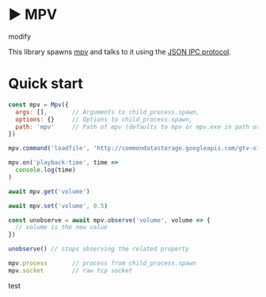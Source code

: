 # ▶️ MPV
modify

This library spawns [mpv](https://mpv.io) and talks to it using the [JSON IPC protocol](https://mpv.io/manual/master/#json-ipc).

# Quick start

```js
const mpv = Mpv({
  args: [],       // Arguments to child_process.spawn,
  options: {}     // Options to child_process.spawn,
  path: 'mpv'     // Path of mpv (defaults to mpv or mpv.exe in path or cwd)
})

mpv.command('loadfile', 'http://commondatastorage.googleapis.com/gtv-videos-bucket/sample/BigBuckBunny.mp4')

mpv.on('playback-time', time =>
  console.log(time)
)

await mpv.get('volume')

await mpv.set('volume', 0.5)

const unobserve = await mpv.observe('volume', volume => {
  // volume is the new value
})

unobserve() // stops observing the related property

mpv.process       // process from child_process.spawn
mpv.socket        // raw tcp socket
```

test
